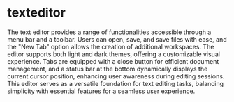 # texteditor
The text editor provides a range of functionalities accessible through a menu bar and a toolbar.
Users can open, save, and save files with ease, and the "New Tab" option allows the creation of additional workspaces. 
The editor supports both light and dark themes, offering a customizable visual experience. 
Tabs are equipped with a close button for efficient document management, and a status bar at the bottom dynamically displays the current cursor position, enhancing user awareness during editing sessions. 
This editor serves as a versatile foundation for text editing tasks, balancing simplicity with essential features for a seamless user experience.




